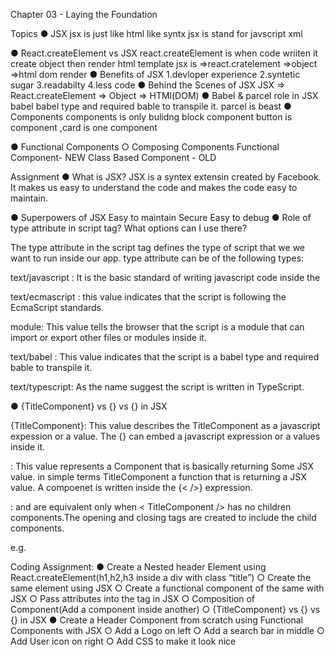Chapter 03 - Laying the Foundation

Topics
● JSX
jsx is just like html like syntx  jsx is stand for javscript xml 

● React.createElement vs JSX
react.createElement is when code wriiten it create object then render html template
jsx is =>react.cratelement =>object =>html dom render
● Benefits of JSX
1.devloper experience
2.syntetic sugar
3.readabilty
4.less code
● Behind the Scenes of JSX
JSX => React.createElement => Object => HTMl(DOM)
● Babel & parcel role in JSX
babel  babel type and required bable to transpile it.
parcel is beast 
● Components
components is only bulidng block component button is component ,card is one component 

● Functional Components
○ Composing Components
Functional Component- NEW
Class Based Component - OLD


Assignment
● What is JSX?
JSX is a syntex extensin created by Facebook. It makes us easy to understand the code and makes the code easy to maintain.


● Superpowers of JSX
Easy to maintain
Secure
Easy to debug
● Role of type attribute in script tag? What options can I use there?


The type attribute in the script tag defines the type of script that we we want to run inside our app. type attribute can be of the following types:

text/javascript : It is the basic standard of writing javascript code inside the <script> tag.
e.g

<script type="text/javascript">
    const a = "Hello";
    const b = "World!";
    console.log(a + " " + b); // Hello World!
</script>
text/ecmascript : this value indicates that the script is following the EcmaScript standards.

module: This value tells the browser that the script is a module that can import or export other files or modules inside it.

text/babel : This value indicates that the script is a babel type and required bable to transpile it.

text/typescript: As the name suggest the script is written in TypeScript.

● {TitleComponent} vs {<TitleComponent/>} vs
{<TitleComponent></TitleComponent>} in JSX


{TitleComponent}: This value describes the TitleComponent as a javascript expession or a value. The {} can embed a javascript expression or a values inside it.

<TitleComponent/> : This value represents a Component that is basically returning Some JSX value. in simple terms TitleComponent a function that is returning a JSX value. A compoenet is written inside the {<  />} expression.

<TitleComponent></TitleComponent> : <TitleComponent /> and <TitleComponent></TitleComponent> are equivalent only when < TitleComponent /> has no children components.The opening and closing tags are created to include the child components.

e.g.

<TitleComponent>
    <ChildComponen1 />
    <ChildComponen2 />
    <ChildComponen3 />
</TitleComponent>


Coding Assignment:
● Create a Nested header Element using React.createElement(h1,h2,h3 inside a
div with class “title”)
○ Create the same element using JSX
○ Create a functional component of the same with JSX
○ Pass attributes into the tag in JSX
○ Composition of Component(Add a component inside another)
○ {TitleComponent} vs {<TitleComponent/>} vs
{<TitleComponent></TitleComponent>} in JSX
● Create a Header Component from scratch using Functional Components with
JSX
○ Add a Logo on left
○ Add a search bar in middle
○ Add User icon on right
○ Add CSS to make it look nice